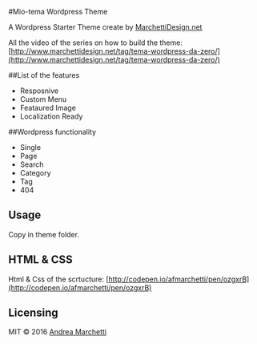 #Mio-tema Wordpress Theme

A Wordpress Starter Theme create by [MarchettiDesign.net](http://www.marchettidesign.net/) 

All the video of the series on how to build the theme:[http://www.marchettidesign.net/tag/tema-wordpress-da-zero/](http://www.marchettidesign.net/tag/tema-wordpress-da-zero/) 

##List of the features

- Resposnive
- Custom Menu
- Feataured Image
- Localization Ready

##Wordpress functionality

- Single
- Page
- Search
- Category
- Tag
- 404

## Usage
Copy in theme folder.

## HTML & CSS
Html & Css of the scrtucture: [http://codepen.io/afmarchetti/pen/ozgxrB](http://codepen.io/afmarchetti/pen/ozgxrB)

## Licensing
MIT © 2016 [Andrea Marchetti](http://www.marchettidesign.net/)
